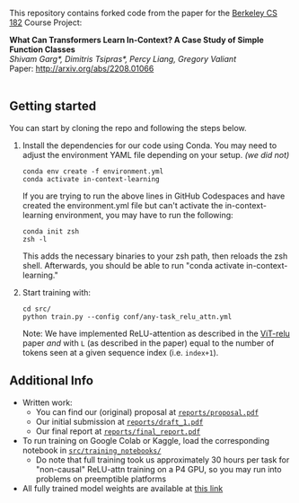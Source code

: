 This repository contains forked code from the paper for the [Berkeley CS 182](https://inst.eecs.berkeley.edu/~cs182/fa23/) Course Project:

**What Can Transformers Learn In-Context? A Case Study of Simple Function Classes** <br>
*Shivam Garg\*, Dimitris Tsipras\*, Percy Liang, Gregory Valiant* <br>
Paper: http://arxiv.org/abs/2208.01066 <br><br>


## Getting started
You can start by cloning the repo and following the steps below.


1. Install the dependencies for our code using Conda. You may need to adjust the environment YAML file depending on your setup. *(we did not)*

    ```
    conda env create -f environment.yml
    conda activate in-context-learning
    ```

    If you are trying to run the above lines in GitHub Codespaces and have created the environment.yml file but can't activate the in-context-learning environment, you may have to run the following:

    ```
    conda init zsh
    zsh -l
    ```

    This adds the necessary binaries to your zsh path, then reloads the zsh shell. Afterwards, you should be able to run "conda activate in-context-learning."

2. Start training with:

    ```
    cd src/
    python train.py --config conf/any-task_relu_attn.yml
    ```
    Note: We have implemented ReLU-attention as described in the [ViT-relu](https://arxiv.org/pdf/2309.08586.pdf) paper *and* with `L` (as described in the paper) equal to the number of tokens seen at a given sequence index (i.e. `index+1`).

## Additional Info

- Written work:
    - You can find our (original) proposal at [`reports/proposal.pdf`](https://github.com/nelson-lojo/in-context-learning/blob/main/reports/proposal.pdf) 
    - Our initial submission at [`reports/draft_1.pdf`](https://github.com/nelson-lojo/in-context-learning/blob/main/reports/proposal.pdf)
    - Our final report at [`reports/final_report.pdf`](https://github.com/nelson-lojo/in-context-learning/blob/main/reports/final_report.pdf)
- To run training on Google Colab or Kaggle, load the corresponding notebook in [`src/training_notebooks/`](https://github.com/nelson-lojo/in-context-learning/blob/main/src/training_notebooks/)
    - Do note that full training took us approximately 30 hours per task for "non-causal" ReLU-attn training on a P4 GPU, so you may run into problems on preemptible platforms
- All fully trained model weights are available at [this link](https://drive.google.com/file/d/1i40FeNi5K0UzOH7I5wp32vBKCELSc8PD/view?usp=sharing)
